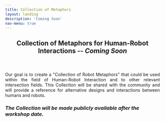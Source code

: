```yaml
---
title: Collection of Metaphors
layout: landing
description: 'Coming Soon'
nav-menu: true
---
```


<!-- Main -->
<div id="main">

<!-- One -->
<section id="one">
	<div class="inner">
		<header class="major">
			<h2>Collection of Metaphors for Human-Robot Interactions -- <i>Coming Soon</i></h2>
		</header>
		<p align="justify">Our goal is to create a "Collection of Robot Metaphors" that could be used within the field of Human-Robot Interaction and to other relevant intersection fields. This Collection will be shared with the community and will provide a reference for alternative designs and interactions between humans and robots.</p>
		
<h3><i>The Collection will be made publicly available after the workshop date.</i></h3>
	</div>
</section>


